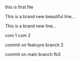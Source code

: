 this is first file


This is a brand new beautiful line...

This is a brand new line...

com 1
com 2

commit on featuyre branch 2

commit on main branch
fb3 
